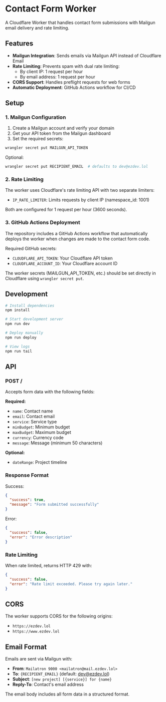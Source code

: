 # Contact Form Worker

A Cloudflare Worker that handles contact form submissions with Mailgun email delivery and rate limiting.

## Features

- **Mailgun Integration**: Sends emails via Mailgun API instead of Cloudflare Email
- **Rate Limiting**: Prevents spam with dual rate limiting:
  - By client IP: 1 request per hour
  - By email address: 1 request per hour
- **CORS Support**: Handles preflight requests for web forms
- **Automatic Deployment**: GitHub Actions workflow for CI/CD

## Setup

### 1. Mailgun Configuration

1. Create a Mailgun account and verify your domain
2. Get your API token from the Mailgun dashboard
3. Set the required secrets:

```bash
wrangler secret put MAILGUN_API_TOKEN
```

Optional:
```bash
wrangler secret put RECIPIENT_EMAIL  # defaults to dev@ezdev.lol
```

### 2. Rate Limiting

The worker uses Cloudflare's rate limiting API with two separate limiters:
- `IP_RATE_LIMITER`: Limits requests by client IP (namespace_id: 1001)

Both are configured for 1 request per hour (3600 seconds).

### 3. GitHub Actions Deployment

The repository includes a GitHub Actions workflow that automatically deploys the worker when changes are made to the contact form code.

Required GitHub secrets:
- `CLOUDFLARE_API_TOKEN`: Your Cloudflare API token
- `CLOUDFLARE_ACCOUNT_ID`: Your Cloudflare account ID

The worker secrets (MAILGUN_API_TOKEN, etc.) should be set directly in Cloudflare using `wrangler secret put`.

## Development

```bash
# Install dependencies
npm install

# Start development server
npm run dev

# Deploy manually
npm run deploy

# View logs
npm run tail
```

## API

### POST /

Accepts form data with the following fields:

**Required:**
- `name`: Contact name
- `email`: Contact email
- `service`: Service type
- `minBudget`: Minimum budget
- `maxBudget`: Maximum budget
- `currency`: Currency code
- `message`: Message (minimum 50 characters)

**Optional:**
- `dateRange`: Project timeline

### Response Format

Success:
```json
{
  "success": true,
  "message": "Form submitted successfully"
}
```

Error:
```json
{
  "success": false,
  "error": "Error description"
}
```

### Rate Limiting

When rate limited, returns HTTP 429 with:
```json
{
  "success": false,
  "error": "Rate limit exceeded. Please try again later."
}
```

## CORS

The worker supports CORS for the following origins:
- `https://ezdev.lol`
- `https://www.ezdev.lol`

## Email Format

Emails are sent via Mailgun with:
- **From**: `Mailatron 9000 <mailatron@mail.ezdev.lol>`
- **To**: `{RECIPIENT_EMAIL}` (default: dev@ezdev.lol)
- **Subject**: `[new project] [{service}] for {name}`
- **Reply-To**: Contact's email address

The email body includes all form data in a structured format.